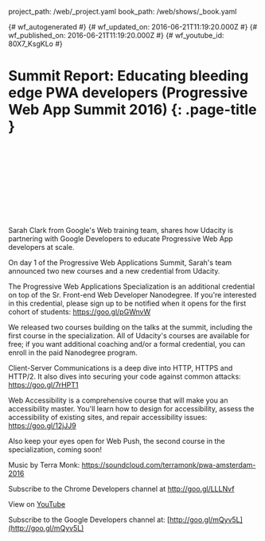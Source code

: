 project_path: /web/_project.yaml
book_path: /web/shows/_book.yaml

{# wf_autogenerated #}
{# wf_updated_on: 2016-06-21T11:19:20.000Z #}
{# wf_published_on: 2016-06-21T11:19:20.000Z #}
{# wf_youtube_id: 80X7_KsgKLo #}

# Summit Report: Educating bleeding edge PWA developers (Progressive Web App Summit 2016) {: .page-title }


<div class="video-wrapper">
  <iframe class="devsite-embedded-youtube-video" data-video-id="80X7_KsgKLo"
          data-autohide="1" data-showinfo="0" frameborder="0" allowfullscreen>
  </iframe>
</div>

Sarah Clark from Google&#x27;s Web training team, shares how Udacity is partnering with Google Developers to educate Progressive Web App developers at scale.

On day 1 of the Progressive Web Applications Summit, Sarah&#x27;s team announced two new courses and a new credential from Udacity.

The Progressive Web Applications Specialization is an additional credential on top of the Sr. Front-end Web Developer Nanodegree. If you&#x27;re interested in this credential, please sign up to be notified when it opens for the first cohort of students: https://goo.gl/pGWnvW

We released two courses building on the talks at the summit, including the first course in the specialization. All of Udacity&#x27;s courses are available for free; if you want additional coaching and/or a formal credential, you can enroll in the paid Nanodegree program. 

Client-Server Communications is a deep dive into HTTP, HTTPS and HTTP/2. It also dives into securing your code against common attacks: https://goo.gl/7rHPT1

Web Accessibility is a comprehensive course that will make you an accessibility master. You&#x27;ll learn how to design for accessibility, assess the accessibility of existing sites, and repair accessibility issues: https://goo.gl/12jJJ9

Also keep your eyes open for Web Push, the second course in the specialization, coming soon!

Music by Terra Monk: https://soundcloud.com/terramonk/pwa-amsterdam-2016

Subscribe to the Chrome Developers channel at http://goo.gl/LLLNvf

View on [YouTube](https://youtu.be/80X7_KsgKLo)

Subscribe to the Google Developers channel at: [http://goo.gl/mQyv5L](http://goo.gl/mQyv5L)
